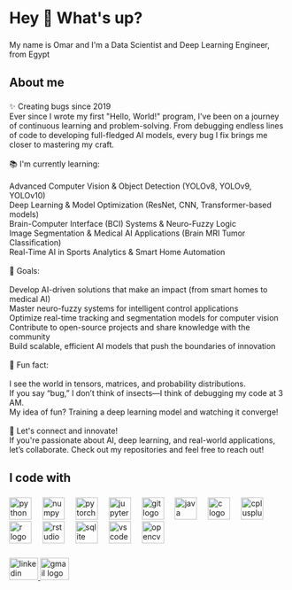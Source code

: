 <h1 align="left">Hey 👋 What's up?</h1>

###

<p align="left">My name is Omar and I'm a Data Scientist and Deep Learning Engineer, from Egypt</p>

###

<h2 align="left">About me</h2>

###

<p align="left">✨ Creating bugs since 2019<br>Ever since I wrote my first "Hello, World!" program, I've been on a journey of continuous learning and problem-solving. From debugging endless lines of code to developing full-fledged AI models, every bug I fix brings me closer to mastering my craft.<br><br>📚 I'm currently learning:<br><br>    Advanced Computer Vision & Object Detection (YOLOv8, YOLOv9, YOLOv10)<br>    Deep Learning & Model Optimization (ResNet, CNN, Transformer-based models)<br>    Brain-Computer Interface (BCI) Systems & Neuro-Fuzzy Logic<br>    Image Segmentation & Medical AI Applications (Brain MRI Tumor Classification)<br>    Real-Time AI in Sports Analytics & Smart Home Automation<br><br>🎯 Goals:<br><br>    Develop AI-driven solutions that make an impact (from smart homes to medical AI)<br>    Master neuro-fuzzy systems for intelligent control applications<br>    Optimize real-time tracking and segmentation models for computer vision<br>    Contribute to open-source projects and share knowledge with the community<br>    Build scalable, efficient AI models that push the boundaries of innovation<br><br>🎲 Fun fact:<br><br>    I see the world in tensors, matrices, and probability distributions.<br>    If you say “bug,” I don’t think of insects—I think of debugging my code at 3 AM.<br>    My idea of fun? Training a deep learning model and watching it converge!<br><br>🚀 Let's connect and innovate!<br>If you're passionate about AI, deep learning, and real-world applications, let’s collaborate. Check out my repositories and feel free to reach out!</p>

###

<h2 align="left">I code with</h2>

###

<div align="left">
  <img src="https://cdn.jsdelivr.net/gh/devicons/devicon/icons/python/python-original.svg" height="40" alt="python logo"  />
  <img width="12" />
  <img src="https://cdn.jsdelivr.net/gh/devicons/devicon/icons/numpy/numpy-original.svg" height="40" alt="numpy logo"  />
  <img width="12" />
  <img src="https://cdn.jsdelivr.net/gh/devicons/devicon/icons/pytorch/pytorch-original.svg" height="40" alt="pytorch logo"  />
  <img width="12" />
  <img src="https://cdn.jsdelivr.net/gh/devicons/devicon/icons/jupyter/jupyter-original.svg" height="40" alt="jupyter logo"  />
  <img width="12" />
  <img src="https://cdn.jsdelivr.net/gh/devicons/devicon/icons/git/git-original.svg" height="40" alt="git logo"  />
  <img width="12" />
  <img src="https://cdn.jsdelivr.net/gh/devicons/devicon/icons/java/java-original.svg" height="40" alt="java logo"  />
  <img width="12" />
  <img src="https://cdn.jsdelivr.net/gh/devicons/devicon/icons/c/c-original.svg" height="40" alt="c logo"  />
  <img width="12" />
  <img src="https://cdn.jsdelivr.net/gh/devicons/devicon/icons/cplusplus/cplusplus-original.svg" height="40" alt="cplusplus logo"  />
  <img width="12" />
  <img src="https://cdn.jsdelivr.net/gh/devicons/devicon/icons/r/r-original.svg" height="40" alt="r logo"  />
  <img width="12" />
  <img src="https://cdn.jsdelivr.net/gh/devicons/devicon/icons/rstudio/rstudio-original.svg" height="40" alt="rstudio logo"  />
  <img width="12" />
  <img src="https://cdn.jsdelivr.net/gh/devicons/devicon/icons/sqlite/sqlite-original.svg" height="40" alt="sqlite logo"  />
  <img width="12" />
  <img src="https://cdn.jsdelivr.net/gh/devicons/devicon/icons/vscode/vscode-original.svg" height="40" alt="vscode logo"  />
  <img width="12" />
  <img src="https://cdn.jsdelivr.net/gh/devicons/devicon/icons/opencv/opencv-original.svg" height="40" alt="opencv logo"  />
</div>

###

<div align="left">
  <a href="https://www.linkedin.com/in/omarali14/" target="_blank">
    <img src="https://raw.githubusercontent.com/maurodesouza/profile-readme-generator/master/src/assets/icons/social/linkedin/default.svg" width="52" height="40" alt="linkedin logo"  />
  </a>
  <a href="mailto:omaaralii14@gmail.com" target="_blank">
    <img src="https://raw.githubusercontent.com/maurodesouza/profile-readme-generator/master/src/assets/icons/social/gmail/default.svg" width="52" height="40" alt="gmail logo"  />
  </a>
</div>

###
